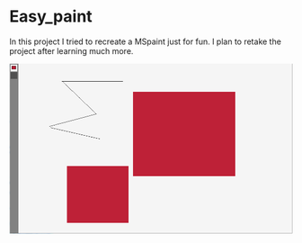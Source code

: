 # Easy_paint

In this project I tried to recreate a MSpaint just for fun. I plan to retake the project after learning much more.

![Image](/examples/screengrab_01.png)


